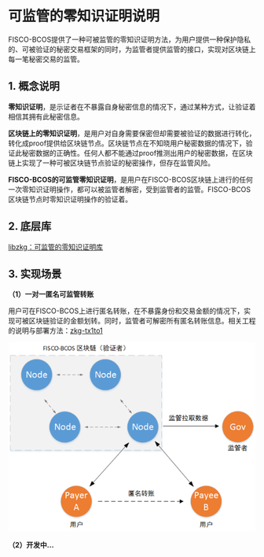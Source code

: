 # 可监管的零知识证明说明

FISCO-BCOS提供了一种可被监管的零知识证明方法，为用户提供一种保护隐私的、可被验证的秘密交易框架的同时，为监管者提供监管的接口，实现对区块链上每一笔秘密交易的监管。

## 1. 概念说明

**零知识证明**，是示证者在不暴露自身秘密信息的情况下，通过某种方式，让验证着相信其拥有此秘密信息。

**区块链上的零知识证明**，是用户对自身需要保密但却需要被验证的数据进行转化，转化成proof提供给区块链节点。区块链节点在不知晓用户秘密数据的情况下，验证此秘密数据的正确性。任何人都不能通过proof推测出用户的秘密数据，在区块链上实现了一种可被区块链节点验证的秘密操作，但存在监管风险。

**FISCO-BCOS的可监管零知识证明**，是用户在FISCO-BCOS区块链上进行的任何一次零知识证明操作，都可以被监管者解密，受到监管者的监管。FISCO-BCOS区块链节点时零知识证明操作的验证着。

## 2. 底层库

[libzkg：可监管的零知识证明库](https://github.com/FISCO-BCOS/libzkg)

## 3. 实现场景

**（1）一对一匿名可监管转账**

用户可在FISCO-BCOS上进行匿名转账，在不暴露身份和交易金额的情况下，实现可被区块链验证的金额划转。同时，监管者可解密所有匿名转账信息。相关工程的说明与部署方法：[zkg-tx1to1](https://github.com/FISCO-BCOS/zkg-tx1to1)

![](imgs/一对一匿名可监管转账.png)

**（2）开发中...**